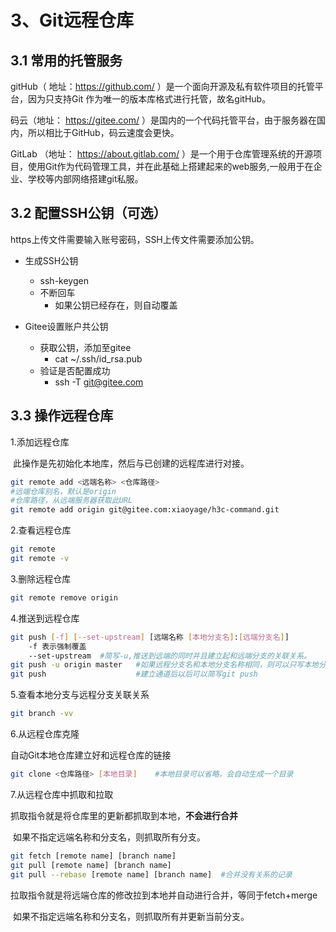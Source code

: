 # 3、Git远程仓库

## 3.1  常用的托管服务

gitHub（ 地址：https://github.com/ ）是一个面向开源及私有软件项目的托管平台，因为只支持Git 作为唯一的版本库格式进行托管，故名gitHub。

码云（地址： https://gitee.com/ ）是国内的一个代码托管平台，由于服务器在国内，所以相比于GitHub，码云速度会更快。

GitLab （地址： https://about.gitlab.com/ ）是一个用于仓库管理系统的开源项目，使用Git作为代码管理工具，并在此基础上搭建起来的web服务,一般用于在企业、学校等内部网络搭建git私服。



## 3.2  配置SSH公钥（可选）

https上传文件需要输入账号密码，SSH上传文件需要添加公钥。

- 生成SSH公钥
  - ssh-keygen
  - 不断回车
    - 如果公钥已经存在，则自动覆盖

- Gitee设置账户共公钥
  - 获取公钥，添加至gitee
    - cat  ~/.ssh/id_rsa.pub
  - 验证是否配置成功
    - ssh -T git@gitee.com



## 3.3  操作远程仓库

1.添加远程仓库

​	此操作是先初始化本地库，然后与已创建的远程库进行对接。

```bash
git remote add <远端名称> <仓库路径>
#远端仓库别名，默认是origin
#仓库路径，从远端服务器获取此URL
git remote add origin git@gitee.com:xiaoyage/h3c-command.git
```

2.查看远程仓库

```bash
git remote
git remote -v
```

3.删除远程仓库

```bash
git remote remove origin
```

4.推送到远程仓库

```bash
git push [-f] [--set-upstream] [远端名称 [本地分支名]:[远端分支名]]
	-f 表示强制覆盖
	--set-upstream  #简写-u,推送到远端的同时并且建立起和远端分支的关联关系。
git push -u origin master   #如果远程分支名和本地分支名称相同，则可以只写本地分支
git push                    #建立通道后以后可以简写git push
```

5.查看本地分支与远程分支关联关系

```bash
git branch -vv
```

6.从远程仓库克隆

自动Git本地仓库建立好和远程仓库的链接

```bash
git clone <仓库路径> [本地目录]    #本地目录可以省略，会自动生成一个目录
```

7.从远程仓库中抓取和拉取

​	抓取指令就是将仓库里的更新都抓取到本地，**不会进行合并**

​	如果不指定远端名称和分支名，则抓取所有分支。

```bash
git fetch [remote name] [branch name]
git pull [remote name] [branch name]
git pull --rebase [remote name] [branch name]  #合并没有关系的记录
```

​	拉取指令就是将远端仓库的修改拉到本地并自动进行合并，等同于fetch+merge

​	如果不指定远端名称和分支名，则抓取所有并更新当前分支。



